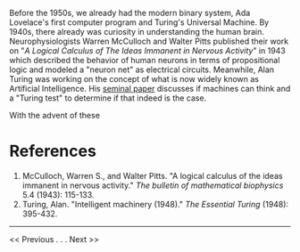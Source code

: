 Before the 1950s, we already had the modern binary system, Ada Lovelace's first computer program and Turing's Universal Machine. By 1940s, there already was curiosity in understanding the human brain. Neurophysiologists Warren McCulloch and Walter Pitts published their work on "*A Logical Calculus of The Ideas Immanent in Nervous Activity*" in 1943 which described the behavior of human neurons in terms of propositional logic and modeled a "neuron net" as electrical circuits. Meanwhile, Alan Turing was working on the concept of what is now widely known as Artificial Intelligence. His [seminal paper](https://academic.oup.com/mind/article/LIX/236/433/986238) discusses if machines can think and a "Turing test" to determine if that indeed is the case.

With the advent of these

# References
1. McCulloch, Warren S., and Walter Pitts. "A logical calculus of the ideas immanent in nervous activity." _The bulletin of mathematical biophysics_ 5.4 (1943): 115-133.
2. Turing, Alan. "Intelligent machinery (1948)." _The Essential Turing_ (1948): 395-432.
---
<< Previous . . .   Next >>
<!--stackedit_data:
eyJwcm9wZXJ0aWVzIjoibGF5b3V0OiBhcnRpY2xlXG50aXRsZT
ogXCJQcmVjdXJzb3JzIGJlZm9yZSAxOTUwc1wiXG5zaWRlYmFy
OlxuICBuYXY6IGxheW91dHNcbiIsImhpc3RvcnkiOlstODMwND
g4NTA3LC01NjQ1NTIyOTYsLTE2NzE2MjYxNCwtNDg3NTY4NDc2
XX0=
-->